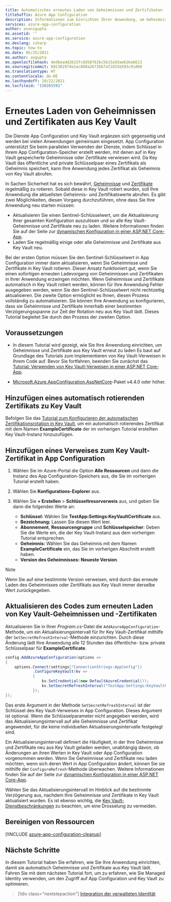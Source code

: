 ```yaml
---
title: Automatisches erneutes Laden von Geheimnissen und Zertifikaten
titleSuffix: Azure App Configuration
description: Informationen zum Einrichten Ihrer Anwendung, um Geheimnisse und Zertifikate aus Key Vault erneut zu laden
services: azure-app-configuration
author: avanigupta
ms.assetid: ''
ms.service: azure-app-configuration
ms.devlang: csharp
ms.topic: how-to
ms.date: 05/25/2021
ms.author: avgupta
ms.openlocfilehash: 4edbeadd2615fc8d58761bc5b15a93ae626a6613
ms.sourcegitcommit: 692382974e1ac868a2672b67af2d33e593c91d60
ms.translationtype: HT
ms.contentlocale: de-DE
ms.lasthandoff: 10/22/2021
ms.locfileid: "130265591"
---
```

# <a name="reload-secrets-and-certificates-from-key-vault-automatically"></a>Erneutes Laden von Geheimnissen und Zertifikaten aus Key Vault

Die Dienste App Configuration und Key Vault ergänzen sich gegenseitig und werden bei vielen Anwendungen gemeinsam eingesetzt. App Configuration unterstützt Sie beim parallelen Verwenden der Dienste, indem Schlüssel in Ihrem App Configuration-Speicher erstellt werden, mit denen auf in Key Vault gespeicherte Geheimnisse oder Zertifikate verwiesen wird. Da Key Vault das öffentliche und private Schlüsselpaar eines Zertifikats als Geheimnis speichert, kann Ihre Anwendung jedes Zertifikat als Geheimnis von Key Vault abrufen.

In Sachen Sicherheit hat es sich bewährt, [Geheimnisse](../key-vault/secrets/tutorial-rotation.md) und [Zertifikate](../key-vault/certificates/tutorial-rotate-certificates.md) regelmäßig zu rotieren. Sobald diese in Key Vault rotiert wurden, soll Ihre Anwendung die aktuellsten Geheimnis- und Zertifikatswerte abrufen. Es gibt zwei Möglichkeiten, diesen Vorgang durchzuführen, ohne dass Sie Ihre Anwendung neu starten müssen:
- Aktualisieren Sie einen Sentinel-Schlüsselwert, um die Aktualisierung Ihrer gesamten Konfiguration auszulösen und so alle Key Vault-Geheimnisse und Zertifikate neu zu laden. Weitere Informationen finden Sie auf der Seite zur [dynamischen Konfiguration in einer ASP.NET Core-App](./enable-dynamic-configuration-aspnet-core.md).
- Laden Sie regelmäßig einige oder alle Geheimnisse und Zertifikate aus Key Vault neu.

Bei der ersten Option müssen Sie den Sentinel-Schlüsselwert in App Configuration immer dann aktualisieren, wenn Sie Geheimnisse und Zertifikate in Key Vault rotieren. Dieser Ansatz funktioniert gut, wenn Sie einen sofortigen erneuten Ladevorgang von Geheimnissen und Zertifikaten in Ihrer Anwendung erzwingen möchten. Wenn Geheimnisse und Zertifikate automatisch in Key Vault rotiert werden, können für Ihre Anwendung Fehler ausgegeben werden, wenn Sie den Sentinel-Schlüsselwert nicht rechtzeitig aktualisieren. Die zweite Option ermöglicht es Ihnen, diesen Prozess vollständig zu automatisieren. Sie können Ihre Anwendung so konfigurieren, dass sie Geheimnisse und Zertifikate innerhalb einer bestimmten Verzögerungsspanne zur Zeit der Rotation neu aus Key Vault lädt. Dieses Tutorial begleitet Sie durch den Prozess der zweiten Option.


## <a name="prerequisites"></a>Voraussetzungen

- In diesem Tutorial wird gezeigt, wie Sie Ihre Anwendung einrichten, um Geheimnisse und Zertifikate aus Key Vault erneut zu laden Es baut auf Grundlage des Tutorials zum Implementieren von Key Vault-Verweisen in Ihrem Code auf. Bevor Sie fortfahren, beenden Sie zunächst das [Tutorial: Verwenden von Key Vault-Verweisen in einer ASP.NET Core-App](./use-key-vault-references-dotnet-core.md).

- [Microsoft.Azure.AppConfiguration.AspNetCore](https://www.nuget.org/packages/Microsoft.Azure.AppConfiguration.AspNetCore)-Paket v4.4.0 oder höher.


## <a name="add-an-auto-rotating-certificate-to-key-vault"></a>Hinzufügen eines automatisch rotierenden Zertifikats zu Key Vault

 Befolgen Sie das [Tutorial zum Konfigurieren der automatischen Zertifikationsrotation in Key Vault](../key-vault/certificates/tutorial-rotate-certificates.md), um ein automatisch rotierendes Zertifikat mit dem Namen **ExampleCertificate** der im vorherigen Tutorial erstellten Key Vault-Instanz hinzuzufügen.


## <a name="add-a-reference-to-the-key-vault-certificate-in-app-configuration"></a>Hinzufügen eines Verweises zum Key Vault-Zertifikat in App Configuration

1. Wählen Sie im Azure-Portal die Option **Alle Ressourcen** und dann die Instanz des App Configuration-Speichers aus, die Sie im vorherigen Tutorial erstellt haben.

1. Wählen Sie **Konfigurations-Explorer** aus.

1. Wählen Sie **+ Erstellen** > **Schlüsseltresorverweis** aus, und geben Sie dann die folgenden Werte an:
    - **Schlüssel:** Wählen Sie **TestApp:Settings:KeyVaultCertificate** aus.
    - **Bezeichnung:** Lassen Sie diesen Wert leer.
    - **Abonnement**, **Ressourcengruppe** und **Schlüsselspeicher**: Geben Sie die Werte ein, die der Key Vault-Instanz aus dem vorherigen Tutorial entsprechen.
    - **Geheimnis:** Wählen Sie das Geheimnis mit dem Namen **ExampleCertificate** ein, das Sie im vorherigen Abschnitt erstellt haben.
    - **Version des Geheimnisses:** **Neueste Version**.

> [!Note]
> Wenn Sie auf eine bestimmte Version verweisen, wird durch das erneute Laden des Geheimnisses oder Zertifikats aus Key Vault immer derselbe Wert zurückgegeben.


## <a name="update-code-to-reload-key-vault-secrets-and-certificates"></a>Aktualisieren des Codes zum erneuten Laden von Key Vault-Geheimnissen und -Zertifikaten

Aktualisieren Sie in Ihrer *Program.cs*-Datei die `AddAzureAppConfiguration`-Methode, um ein Aktualisierungsintervall für Ihr Key Vault-Zertifikat mithilfe der `SetSecretRefreshInterval`-Methode einzurichten. Durch diese Änderung lädt Ihre Anwendung alle 12 Stunden das öffentliche- bzw. private Schlüsselpaar für **ExampleCertificate**.

```csharp
config.AddAzureAppConfiguration(options =>
{
    options.Connect(settings["ConnectionStrings:AppConfig"])
            .ConfigureKeyVault(kv =>
            {
                kv.SetCredential(new DefaultAzureCredential());
                kv.SetSecretRefreshInterval("TestApp:Settings:KeyVaultCertificate", TimeSpan.FromHours(12));
            });
});
```

Das erste Argument in der Methode `SetSecretRefreshInterval` ist der Schlüssel des Key Vault-Verweises in App Configuration. Dieses Argument ist optional. Wenn die Schlüsselparameter nicht angegeben werden, wird das Aktualisierungsintervall auf alle Geheimnisse und Zertifikat angewendet, für die keine individuellen Aktualisierungsintervalle festgelegt sind.

Ein Aktualisierungsintervall definiert die Häufigkeit, in der Ihre Geheimnisse und Zertifikate neu aus Key Vault geladen werden, unabhängig davon, ob Änderungen an ihren Werten in Key Vault oder App Configuration vorgenommen werden. Wenn Sie Geheimnisse und Zertifikate neu laden möchten, wenn sich deren Wert in App Configuration ändert, können Sie sie mithilfe der `ConfigureRefresh`-Methode überwachen. Weitere Informationen finden Sie auf der Seite zur [dynamischen Konfiguration in einer ASP.NET Core-App](./enable-dynamic-configuration-aspnet-core.md).

Wählen Sie das Aktualisierungsintervall im Hinblick auf die bestimmte Verzögerung aus, nachdem Ihre Geheimnisse und Zertifikate in Key Vault aktualisiert wurden. Es ist ebenso wichtig, die [Key Vault-Dienstbeschränkungen](../key-vault/general/service-limits.md) zu beachten, um eine Drosselung zu vermeiden.


## <a name="clean-up-resources"></a>Bereinigen von Ressourcen

[!INCLUDE [azure-app-configuration-cleanup](../../includes/azure-app-configuration-cleanup.md)]


## <a name="next-steps"></a>Nächste Schritte

In diesem Tutorial haben Sie erfahren, wie Sie Ihre Anwendung einrichten, damit sie automatisch Geheimnisse und Zertifikate aus Key Vault lädt. Fahren Sie mit dem nächsten Tutorial fort, um zu erfahren, wie Sie Managed Identity verwenden, um den Zugriff auf App Configuration und Key Vault zu optimieren.

> [!div class="nextstepaction"]
> [Integration der verwalteten Identität](./howto-integrate-azure-managed-service-identity.md)
